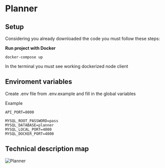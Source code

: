 # Planner

## Setup

Considering you already downloaded the code you must follow these steps:

**Run project with Docker**

```
docker-compose up
```

In the terminal you must see working dockerized node client

## Enviroment variables

Create .env file from .env.example and fill in the global variables

Example

```
API_PORT=8000

MYSQL_ROOT_PASSWORD=pass
MYSQL_DATABASE=planner
MYSQL_LOCAL_PORT=4000
MYSQL_DOCKER_PORT=4000

```

## Technical description map

![Planner](https://user-images.githubusercontent.com/39725714/119777574-0c5f1e00-becf-11eb-87fa-096573a8fd1d.png)
